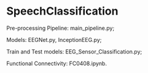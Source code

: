 # SpeechClassification

Pre-processing Pipeline: main_pipeline.py;

Models: EEGNet.py, InceptionEEG.py;

Train and Test models: EEG_Sensor_Classification.py;

Functional Connectivity: FC0408.ipynb.

